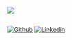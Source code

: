 <p>
    <img src="https://github-readme-stats.vercel.app/api/top-langs/?username=yumingchangsabodota&layout=compact&langs_count=20&card_width=245&theme=dark" />
</p>

<h2></h2>

[![Github](https://img.shields.io/badge/-Github-000?style=for-the-badge&logo=Github&logoColor=white)](https://github.com/yumingchangsabodota)
[![Linkedin](https://img.shields.io/badge/-LinkedIn-blue?style=for-the-badge&logo=Linkedin&logoColor=white)]([https://www.linkedin.com/in/pavol-noha-0220184a/](https://www.linkedin.com/in/yu-ming-%EF%BC%88ziv-chang-006417b3/))
